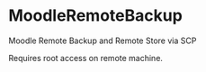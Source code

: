 # MoodleRemoteBackup

Moodle Remote Backup and Remote Store via SCP

Requires root access on remote machine.

